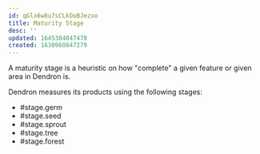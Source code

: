 ```yaml
---
id: qGlx6w8u7sCLkOoBJezxo
title: Maturity Stage
desc: ''
updated: 1645384047478
created: 1630960847279
---
```


A maturity stage is a heuristic on how "complete" a given feature or given area in Dendron is. 

Dendron measures its products using the following stages:

- #stage.germ
- #stage.seed
- #stage.sprout
- #stage.tree
- #stage.forest
